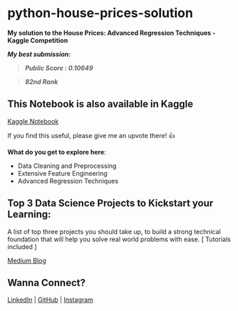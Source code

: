 # python-house-prices-solution
__My solution to the House Prices: Advanced Regression Techniques - Kaggle Competition__

__***My best submission:***__

>***Public Score : 0.10649***

>***82nd Rank*** 

## This Notebook is also available in Kaggle
[Kaggle Notebook](https://www.kaggle.com/adityaayyagari/house-prices-advanced-regression-aditya-ayyagari)

If you find this useful, please give me an upvote there! :+1:

__What do you get to explore here__:

- Data Cleaning and Preprocessing
- Extensive Feature Engineering
- Advanced Regression Techniques


## Top 3 Data Science Projects to Kickstart your Learning:

A list of top three projects you should take up, to build a strong technical foundation that will help you solve real world problems with ease.
[ Tutorials included ]

[Medium Blog](https://medium.com/@aditya.ayyagari97/top-3-data-science-projects-to-kickstart-your-learning-2a3444e5dbc9)



## Wanna Connect?

[LinkedIn](https://www.linkedin.com/in/adityaayyagari/)  |  [GitHub](https://github.com/aditya-ayyagari97)  |  [Instagram](https://www.instagram.com/aditya.ayyagari97/?hl=en)
